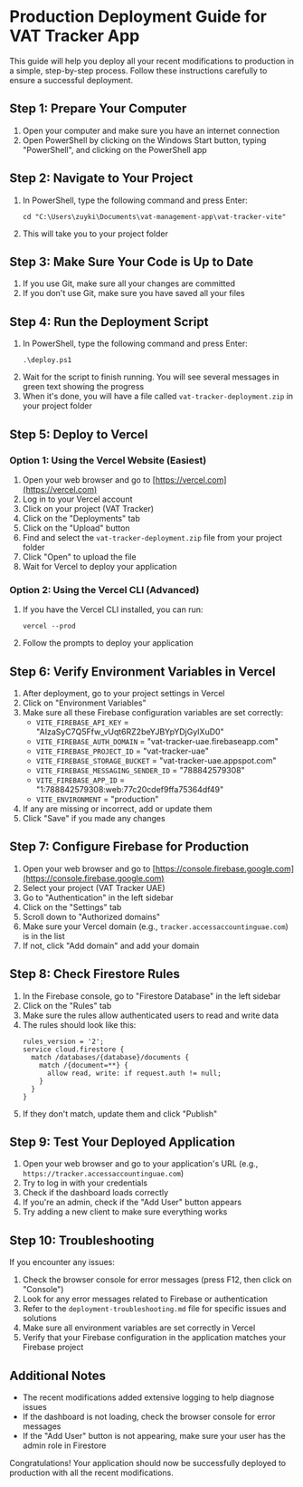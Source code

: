 # Production Deployment Guide for VAT Tracker App

This guide will help you deploy all your recent modifications to production in a simple, step-by-step process. Follow these instructions carefully to ensure a successful deployment.

## Step 1: Prepare Your Computer

1. Open your computer and make sure you have an internet connection
2. Open PowerShell by clicking on the Windows Start button, typing "PowerShell", and clicking on the PowerShell app

## Step 2: Navigate to Your Project

1. In PowerShell, type the following command and press Enter:
   ```
   cd "C:\Users\zuyki\Documents\vat-management-app\vat-tracker-vite"
   ```
2. This will take you to your project folder

## Step 3: Make Sure Your Code is Up to Date

1. If you use Git, make sure all your changes are committed
2. If you don't use Git, make sure you have saved all your files

## Step 4: Run the Deployment Script

1. In PowerShell, type the following command and press Enter:
   ```
   .\deploy.ps1
   ```
2. Wait for the script to finish running. You will see several messages in green text showing the progress
3. When it's done, you will have a file called `vat-tracker-deployment.zip` in your project folder

## Step 5: Deploy to Vercel

### Option 1: Using the Vercel Website (Easiest)

1. Open your web browser and go to [https://vercel.com](https://vercel.com)
2. Log in to your Vercel account
3. Click on your project (VAT Tracker)
4. Click on the "Deployments" tab
5. Click on the "Upload" button
6. Find and select the `vat-tracker-deployment.zip` file from your project folder
7. Click "Open" to upload the file
8. Wait for Vercel to deploy your application

### Option 2: Using the Vercel CLI (Advanced)

1. If you have the Vercel CLI installed, you can run:
   ```
   vercel --prod
   ```
2. Follow the prompts to deploy your application

## Step 6: Verify Environment Variables in Vercel

1. After deployment, go to your project settings in Vercel
2. Click on "Environment Variables"
3. Make sure all these Firebase configuration variables are set correctly:
   - `VITE_FIREBASE_API_KEY` = "AIzaSyC7Q5Ffw_vUqt6RZ2beYJBYpYDjGyIXuD0"
   - `VITE_FIREBASE_AUTH_DOMAIN` = "vat-tracker-uae.firebaseapp.com"
   - `VITE_FIREBASE_PROJECT_ID` = "vat-tracker-uae"
   - `VITE_FIREBASE_STORAGE_BUCKET` = "vat-tracker-uae.appspot.com"
   - `VITE_FIREBASE_MESSAGING_SENDER_ID` = "788842579308"
   - `VITE_FIREBASE_APP_ID` = "1:788842579308:web:77c20cdef9ffa75364df49"
   - `VITE_ENVIRONMENT` = "production"
4. If any are missing or incorrect, add or update them
5. Click "Save" if you made any changes

## Step 7: Configure Firebase for Production

1. Open your web browser and go to [https://console.firebase.google.com](https://console.firebase.google.com)
2. Select your project (VAT Tracker UAE)
3. Go to "Authentication" in the left sidebar
4. Click on the "Settings" tab
5. Scroll down to "Authorized domains"
6. Make sure your Vercel domain (e.g., `tracker.accessaccountinguae.com`) is in the list
7. If not, click "Add domain" and add your domain

## Step 8: Check Firestore Rules

1. In the Firebase console, go to "Firestore Database" in the left sidebar
2. Click on the "Rules" tab
3. Make sure the rules allow authenticated users to read and write data
4. The rules should look like this:
   ```
   rules_version = '2';
   service cloud.firestore {
     match /databases/{database}/documents {
       match /{document=**} {
         allow read, write: if request.auth != null;
       }
     }
   }
   ```
5. If they don't match, update them and click "Publish"

## Step 9: Test Your Deployed Application

1. Open your web browser and go to your application's URL (e.g., `https://tracker.accessaccountinguae.com`)
2. Try to log in with your credentials
3. Check if the dashboard loads correctly
4. If you're an admin, check if the "Add User" button appears
5. Try adding a new client to make sure everything works

## Step 10: Troubleshooting

If you encounter any issues:

1. Check the browser console for error messages (press F12, then click on "Console")
2. Look for any error messages related to Firebase or authentication
3. Refer to the `deployment-troubleshooting.md` file for specific issues and solutions
4. Make sure all environment variables are set correctly in Vercel
5. Verify that your Firebase configuration in the application matches your Firebase project

## Additional Notes

- The recent modifications added extensive logging to help diagnose issues
- If the dashboard is not loading, check the browser console for error messages
- If the "Add User" button is not appearing, make sure your user has the admin role in Firestore

Congratulations! Your application should now be successfully deployed to production with all the recent modifications.